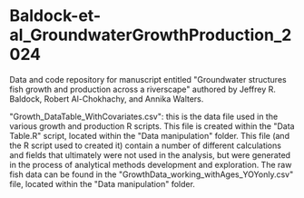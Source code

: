 # Baldock-et-al_GroundwaterGrowthProduction_2024
Data and code repository for manuscript entitled "Groundwater structures fish growth and production across a riverscape" authored by Jeffrey R. Baldock, Robert Al-Chokhachy, and Annika Walters. 

"Growth_DataTable_WithCovariates.csv": this is the data file used in the various growth and production R scripts. This file is created within the "Data Table.R" script, located within the "Data manipulation" folder. This file (and the R script used to created it) contain a number of different calculations and fields that ultimately were not used in the analysis, but were generated in the process of analytical methods development and exploration. The raw fish data can be found in the "GrowthData_working_withAges_YOYonly.csv" file, located within the "Data manipulation" folder.  
